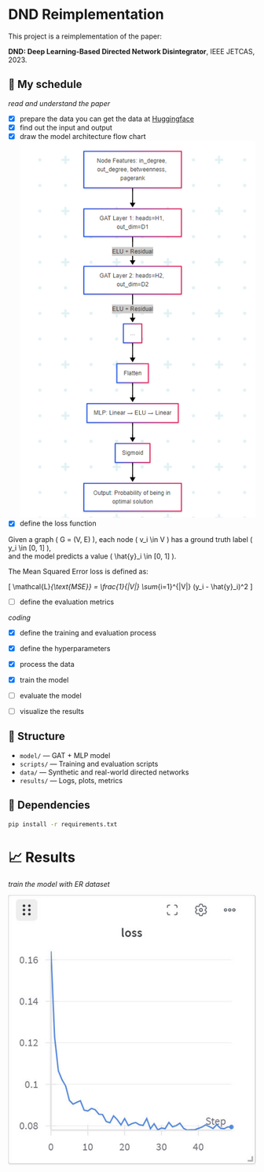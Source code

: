 # DND Reimplementation

This project is a reimplementation of the paper:

**DND: Deep Learning-Based Directed Network Disintegrator**, IEEE JETCAS, 2023.


##  🚀 My schedule

*read and understand the paper*   
- [x] prepare the data
   you can get the data at [Huggingface](https://huggingface.co/sanyier312/DND-Reimplementation/tree/main/data/synthetic)
- [x] find out the input and output
- [x] draw the model architecture  flow chart
  ![](20250514213026.png)
- [x] define the loss function
  
Given a graph \( G = (V, E) \), each node \( v_i \in V \) has a ground truth label \( y_i \in [0, 1] \),  
and the model predicts a value \( \hat{y}_i \in [0, 1] \).

The Mean Squared Error loss is defined as:

\[
\mathcal{L}_{\text{MSE}} = \frac{1}{|V|} \sum_{i=1}^{|V|} (y_i - \hat{y}_i)^2
\]

- [ ] define the evaluation metrics

*coding*
- [x] define the training and evaluation process
- [x] define the hyperparameters
- [x] process the data
- [x] train the model
- [ ] evaluate the model
- [ ] visualize the results



## 📌 Structure
- `model/` — GAT + MLP model
- `scripts/` — Training and evaluation scripts
- `data/` — Synthetic and real-world directed networks
- `results/` — Logs, plots, metrics

## 🔧 Dependencies

```bash
pip install -r requirements.txt
```
# 📈 Results

*train the model with  ER dataset*

![](er_train.jpg)

